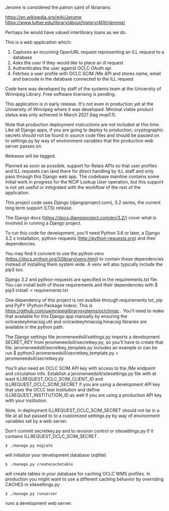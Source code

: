 Jerome is considered the patron saint of librarians.

https://en.wikipedia.org/wiki/Jerome
https://www.luther.edu/library/about/history/40th/jerome/

Perhaps he would have valued interlibrary loans as we do.

This is a web application which:
 1) Captures an incoming OpenURL request representing an ILL request to a database
 2) Asks the user if they would like to place an ill request
 3) Authenticates the user against OCLC OAuth api
 4) Fetches a user profile with OCLC SCIM /Me API and stores name, email and barcode in the database connected to the ILL request

Code here was developed by staff of the systems team at the University of Winnipeg Library. Free software licensing is pending.

This application is in early release. It's not even in production yet at the University of Winnipeg where it was developed. Minimal viable product status was only achieved in March 2021 (tag mvp0.1).

Note that production deployment instructions are not included at this time. Like all Django apps, if you are going to deploy to production, cryptographic secrets should not be found in source code files and should be passed on to settings.py by way of environment variables that the production web server passes on.

Releases will be tagged.

Planned as soon as possible, support for Relais APIs so that user profiles and ILL requests can land there for direct handling by ILL staff and only pass through this Django web app. The codebase mainline contains some initial work in progress for the NCIP Lookup User operation, but this support is not yet useful or integrated with the workflow of the rest of the application.

This project code uses Django (djangoproject.com), 3.2 series, the current long term support (LTS) release.

The Django docs (https://docs.djangoproject.com/en/3.2/) cover what is involved in running a Django project.

To run this code for development, you'll need Python 3.6 or later, a Django 3.2.x installation, python-requests (http://python-requests.org) and their dependencies.

You may find it convient to use the python venv (https://docs.python.org/3/library/venv.html) to contain these dependencies instead of installing them system wide. A venv will also typically include the pip3 too.

Django 3.2 and python-requests are specified in the requirements.txt file. You can install both of those requirements and their dependencies with
$ pip3 install -r requirements.txt

One dependency of this project is not availble through requirements.txt, pip and PyPY (Python Package Index). This is https://github.com/uwinnipeglibrarysystems/oclchmac .  You'll need to make that available for this Django app manually by ensuring the oclcwskeyhmacsig.util and oclcwskeyhmacsig.hmacsig libraries are available in the python path.

The Django settings file jeromeneedsill/settings.py imports a development SECRET_KEY from jeromeneedsill/secretkey.py, so you'll have to create that file. jeromeneedsill/secretkey_template.py includes an example or can be run
$ python3 jeromeneedsill/secretkey_template.py > jeromeneedsill/secretkey.py

You'll also need an OCLC SCIM API key with access to the /Me endpoint and circulation info. Establish a jeromeneedsill/sitesettings.py file with at least ILLREQUEST_OCLC_SCIM_CLIENT_ID and ILLREQUEST_OCLC_SCIM_SECRET if you are using a development API key that uses the OCLC test institution and define ILLREQUEST_INSTITUTION_ID as well if you are using a production API key with your institution.

Note, in deployment ILLREQUEST_OCLC_SCIM_SECRET should not be in a file at all but passed to to a customized settings.py by way of environment variables set by a web server.

Don't commit secretkey.py and to revision control or sitesettings.py if it contains ILLREQUEST_OCLC_SCIM_SECRET .

`$ ./manage.py migrate`

will initialize your development database (sqllite)

`$ ./manage.py createcachetable`

will create tables in your database for caching OCLC WMS profiles. In production
you might want to use a different caching behavior by overriding CACHES in sitesettings.py .

`$ ./manage.py runserver`

runs a development web server.
